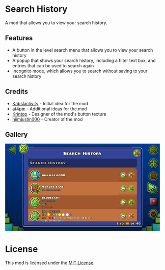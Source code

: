 # Search History
A mod that allows you to view your search history.

## Features
- A button in the level search menu that allows you to view your search history
- A popup that shows your search history, including a filter text box, and entries that can be used to search again
- Incognito mode, which allows you to search without saving to your search history

## Credits
- [Kabslantivity](https://gdbrowser.com/u/17597362) - Initial idea for the mod
- [at4pm](https://gdbrowser.com/u/27791517) - Additional ideas for the mod
- [Krintop](https://gdbrowser.com/u/7242014) - Designer of the mod's button texture
- [hiimjustin000](https://gdbrowser.com/u/7466002) - Creator of the mod

## Gallery
![Search History Popup ](./resources/search-history.png)

# License
This mod is licensed under the [MIT License](./LICENSE).